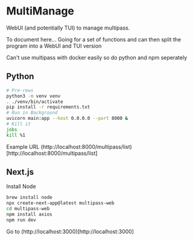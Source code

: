 # MultiManage
WebUI (and potentially TUI) to manage multipass.

To document here... Going for a set of functions and can then split the program into a WebUI and TUI version

Can't use multipass with docker easily so do python and npm seperately

## Python

```bash
# Pre-rews
python3 -m venv venv
. ./venv/bin/activate
pip install -r requirements.txt
# Run in Background
uvicorn main:app --host 0.0.0.0 --port 8000 &
# Kill it
jobs
kill %1
```

Example URL
(http://localhost:8000/multipass/list)[http://localhost:8000/multipass/list]


## Next.js

Install Node

```bash
brew install node
npx create-next-app@latest multipass-web
cd multipass-web
npm install axios
npm run dev
```

Go to (http://localhost:3000)[http://localhost:3000]